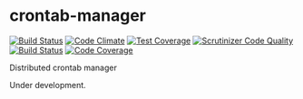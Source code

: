 # crontab-manager

[![Build Status](https://travis-ci.org/fschabmeyer/crontab-manager.svg?branch=master)](https://travis-ci.org/fschabmeyer/crontab-manager)
[![Code Climate](https://codeclimate.com/github/fschabmeyer/crontab-manager/badges/gpa.svg)](https://codeclimate.com/github/fschabmeyer/crontab-manager)
[![Test Coverage](https://codeclimate.com/github/fschabmeyer/crontab-manager/badges/coverage.svg)](https://codeclimate.com/github/fschabmeyer/crontab-manager/coverage)
[![Scrutinizer Code Quality](https://scrutinizer-ci.com/g/fschabmeyer/crontab-manager/badges/quality-score.png?b=master)](https://scrutinizer-ci.com/g/fschabmeyer/crontab-manager/?branch=master)
[![Build Status](https://scrutinizer-ci.com/g/fschabmeyer/crontab-manager/badges/build.png?b=master)](https://scrutinizer-ci.com/g/fschabmeyer/crontab-manager/build-status/master)
[![Code Coverage](https://scrutinizer-ci.com/g/fschabmeyer/crontab-manager/badges/coverage.png?b=master)](https://scrutinizer-ci.com/g/fschabmeyer/crontab-manager/?branch=master)

Distributed crontab manager

Under development.

